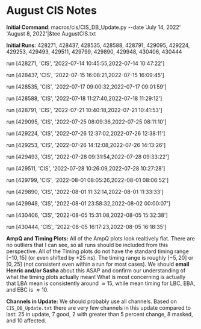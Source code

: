 # August CIS Notes

**Initial Command**: macros/cis/CIS_DB_Update.py --date 'July 14, 2022' 'August 8, 2022'|&tee AugustCIS.txt

**Initial Runs**: 428271, 428437, 428535, 428588, 428791, 429095, 429224, 429253, 429493, 429511, 429799, 429890, 429948, 430406, 430444

run  [428271, 'CIS', '2022-07-14 10:45:55,2022-07-14 10:47:22']

run  [428437, 'CIS', '2022-07-15 16:08:21,2022-07-15 16:09:45']

run  [428535, 'CIS', '2022-07-17 09:00:32,2022-07-17 09:01:59']

run  [428588, 'CIS', '2022-07-18 11:27:40,2022-07-18 11:29:12']

run  [428791, 'CIS', '2022-07-21 10:40:18,2022-07-21 10:41:53']

run  [429095, 'CIS', '2022-07-25 08:09:36,2022-07-25 08:11:10']

run  [429224, 'CIS', '2022-07-26 12:37:02,2022-07-26 12:38:11']

run  [429253, 'CIS', '2022-07-26 14:12:08,2022-07-26 14:13:26']

run  [429493, 'CIS', '2022-07-28 09:31:54,2022-07-28 09:33:22']

run  [429511, 'CIS', '2022-07-28 10:26:09,2022-07-28 10:27:28']

run  [429799, 'CIS', '2022-08-01 08:05:26,2022-08-01 08:06:52']

run  [429890, 'CIS', '2022-08-01 11:32:14,2022-08-01 11:33:33']

run  [429948, 'CIS', '2022-08-01 23:58:32,2022-08-02 00:00:07']

run  [430406, 'CIS', '2022-08-05 15:31:08,2022-08-05 15:32:38']

run  [430444, 'CIS', '2022-08-05 16:17:23,2022-08-05 16:18:35']

**AmpQ and Timing Plots:**
All of the AmpQ plots look realtively flat. There are no outliers that I can see, so all runs should be included from this perspective.
All of the Timing plots do not have the standard timing range $[-10,15]$ (or even shifted by $\pm25$ ns). The timing range is roughly $[-5,20]$ or $[0,25]$ (not consistent even within a run for most cases). We should **email Henric and/or Sasha** about this ASAP and confirm our understanding of what the timing plots actually mean! What is most concerning is actually that LBA mean is consistently around $\approx15$, while mean timing for LBC, EBA, and EBC is $\approx10$.

**Channels in Update:** We should probably use all channels. Based on `CIS_DB_Update.txt` there are very few channels in this update compared to last: 25 in update, 7 good, 2 with greater than 5 percent change, 8 masked, and 10 affected.
